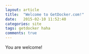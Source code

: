 ```yaml
---
layout: article
title:  "Welcome to GetDocker.com!"
date:   2015-02-10 11:52:40
categories: site
tags: getdocker haha
comments: true
---
```


You are welcome!
